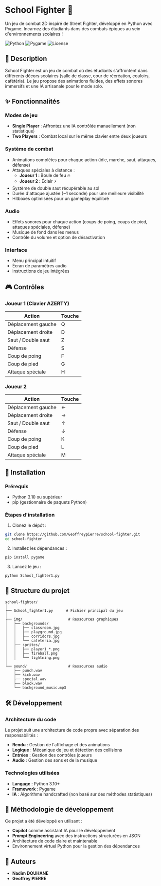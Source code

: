 # School Fighter 🥊

Un jeu de combat 2D inspiré de Street Fighter, développé en Python avec Pygame. Incarnez des étudiants dans des combats épiques au sein d'environnements scolaires !

![Python](https://img.shields.io/badge/python-3.10+-blue.svg)
![Pygame](https://img.shields.io/badge/pygame-required-green.svg)
![License](https://img.shields.io/badge/license-MIT-orange.svg)

## 📖 Description

School Fighter est un jeu de combat où des étudiants s'affrontent dans différents décors scolaires (salle de classe, cour de récréation, couloirs, cafétéria). Le jeu propose des animations fluides, des effets sonores immersifs et une IA artisanale pour le mode solo.

## ✨ Fonctionnalités

### Modes de jeu
- **Single Player** : Affrontez une IA contrôlée manuellement (non statistique)
- **Two Players** : Combat local sur le même clavier entre deux joueurs

### Système de combat
- Animations complètes pour chaque action (idle, marche, saut, attaques, défense)
- Attaques spéciales à distance :
  - **Joueur 1** : Boule de feu 🔥
  - **Joueur 2** : Éclair ⚡
- Système de double saut récupérable au sol
- Durée d'attaque ajustée (~1 seconde) pour une meilleure visibilité
- Hitboxes optimisées pour un gameplay équilibré

### Audio
- Effets sonores pour chaque action (coups de poing, coups de pied, attaques spéciales, défense)
- Musique de fond dans les menus
- Contrôle du volume et option de désactivation

### Interface
- Menu principal intuitif
- Écran de paramètres audio
- Instructions de jeu intégrées

## 🎮 Contrôles

### Joueur 1 (Clavier AZERTY)
| Action | Touche |
|--------|--------|
| Déplacement gauche | Q |
| Déplacement droite | D |
| Saut / Double saut | Z |
| Défense | S |
| Coup de poing | F |
| Coup de pied | G |
| Attaque spéciale | H |

### Joueur 2
| Action | Touche |
|--------|--------|
| Déplacement gauche | ← |
| Déplacement droite | → |
| Saut / Double saut | ↑ |
| Défense | ↓ |
| Coup de poing | K |
| Coup de pied | L |
| Attaque spéciale | M |

## 🚀 Installation

### Prérequis
- Python 3.10 ou supérieur
- pip (gestionnaire de paquets Python)

### Étapes d'installation

1. Clonez le dépôt :
```bash
git clone https://github.com/Geoffreypierre/school-fighter.git
cd school-fighter
```

2. Installez les dépendances :
```bash
pip install pygame
```

3. Lancez le jeu :
```bash
python School_fighter1.py
```

## 📁 Structure du projet

```
school-fighter/
│
├── School_fighter1.py      # Fichier principal du jeu
│
├── img/                     # Ressources graphiques
│   ├── backgrounds/
│   │   ├── classroom.jpg
│   │   ├── playground.jpg
│   │   ├── corridors.jpg
│   │   └── cafeteria.jpg
│   ├── sprites/
│   │   ├── player1_*.png
│   │   ├── fireball.png
│   │   └── lightning.png
│
└── sound/                   # Ressources audio
    ├── punch.wav
    ├── kick.wav
    ├── special.wav
    ├── block.wav
    └── background_music.mp3
```

## 🛠️ Développement

### Architecture du code
Le projet suit une architecture de code propre avec séparation des responsabilités :
- **Rendu** : Gestion de l'affichage et des animations
- **Logique** : Mécanique de jeu et détection des collisions
- **Entrées** : Gestion des contrôles joueurs
- **Audio** : Gestion des sons et de la musique

### Technologies utilisées
- **Langage** : Python 3.10+
- **Framework** : Pygame
- **IA** : Algorithme handcrafted (non basé sur des méthodes statistiques)

## 🎯 Méthodologie de développement

Ce projet a été développé en utilisant :
- **Copilot** comme assistant IA pour le développement
- **Prompt Engineering** avec des instructions structurées en JSON
- Architecture de code claire et maintenable
- Environnement virtuel Python pour la gestion des dépendances

## 👥 Auteurs

- **Nadim DOUHANE**
- **Geoffrey PIERRE**
